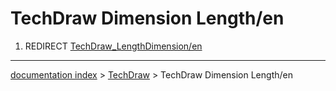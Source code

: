 # TechDraw Dimension Length/en
1.  REDIRECT [TechDraw\_LengthDimension/en](TechDraw_LengthDimension/en.md)

---
[documentation index](../README.md) > [TechDraw](TechDraw_Workbench.md) > TechDraw Dimension Length/en
